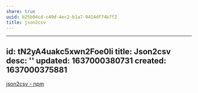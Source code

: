 ```yaml
---
share: true
uuid: b25b94cd-c49d-4ec2-b1a7-9414df74b7f2
title: json2csv
---
```

---
id: tN2yA4uakc5xwn2Foe0Ii
title: Json2csv
desc: ''
updated: 1637000380731
created: 1637000375881
---

[json2csv - npm](https://www.npmjs.com/package/json2csv)